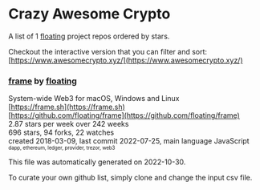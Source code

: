 # Crazy Awesome Crypto
A list of 1 [floating](https://github.com/floating) project repos ordered by stars.  

Checkout the interactive version that you can filter and sort: 
[https://www.awesomecrypto.xyz/](https://www.awesomecrypto.xyz/)  


### [frame](https://github.com/floating/frame) by [floating](https://github.com/floating)  
System-wide Web3 for macOS, Windows and Linux  
[https://frame.sh](https://frame.sh)  
[https://github.com/floating/frame](https://github.com/floating/frame)  
2.87 stars per week over 242 weeks  
696 stars, 94 forks, 22 watches  
created 2018-03-09, last commit 2022-07-25, main language JavaScript  
<sub><sup>dapp, ethereum, ledger, provider, trezor, web3</sup></sub>


This file was automatically generated on 2022-10-30.  

To curate your own github list, simply clone and change the input csv file.  